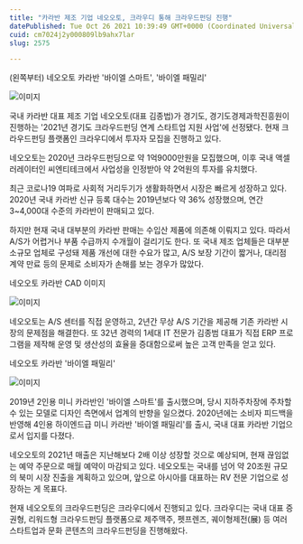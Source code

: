 ```yaml
---
title: "카라반 제조 기업 네오오토, 크라우디 통해 크라우드펀딩 진행"
datePublished: Tue Oct 26 2021 10:39:49 GMT+0000 (Coordinated Universal Time)
cuid: cm7024j2y000809lb9ahx7lar
slug: 2575

---
```



(왼쪽부터) 네오오토 카라반 '바이엘 스마트', '바이엘 패밀리'

![이미지](https://cdn.hashnode.com/res/hashnode/image/upload/v1739252649973/fdff834d-bc89-49ad-9542-e29f9524d02d.jpeg)

국내 카라반 대표 제조 기업 네오오토(대표 김종법)가 경기도, 경기도경제과학진흥원이 진행하는 '2021년 경기도 크라우드펀딩 연계 스타트업 지원 사업'에 선정됐다. 현재 크라우드펀딩 플랫폼인 크라우디에서 투자자 모집을 진행하고 있다.

네오오토는 2020년 크라우드펀딩으로 약 1억9000만원을 모집했으며, 이후 국내 액셀러레이터인 씨엔티테크에서 사업성을 인정받아 약 2억원의 투자를 유치했다.

최근 코로나19 여파로 사회적 거리두기가 생활화하면서 시장은 빠르게 성장하고 있다. 2020년 국내 카라반 신규 등록 대수는 2019년보다 약 36% 성장했으며, 연간 3~4,000대 수준의 카라반이 판매되고 있다.

하지만 현재 국내 대부분의 카라반 판매는 수입산 제품에 의존해 이뤄지고 있다. 따라서 A/S가 어렵거나 부품 수급까지 수개월이 걸리기도 한다. 또 국내 제조 업체들은 대부분 소규모 업체로 구성돼 제품 개선에 대한 수요가 많고, A/S 보장 기간이 짧거나, 대리점 계약 만료 등의 문제로 소비자가 손해를 보는 경우가 많았다.

네오오토 카라반 CAD 이미지

![이미지](https://cdn.hashnode.com/res/hashnode/image/upload/v1739252652738/150ca1be-9ed2-4f46-8060-68bbe8d785be.jpeg)

네오오토는 A/S 센터를 직접 운영하고, 2년간 무상 A/S 기간을 제공해 기존 카라반 시장의 문제점을 해결한다. 또 32년 경력의 1세대 IT 전문가 김종범 대표가 직접 ERP 프로그램을 제작해 운영 및 생산성의 효율을 증대함으로써 높은 고객 만족을 얻고 있다.

네오오토 카라반 '바이엘 패밀리'

![이미지](https://cdn.hashnode.com/res/hashnode/image/upload/v1739252655146/eed9c636-103c-4b4a-aa8c-4a5faefb0a34.jpeg)

2019년 2인용 미니 카라반인 '바이엘 스마트'를 출시했으며, 당시 지하주차장에 주차할 수 있는 모델로 디자인 측면에서 업계의 반향을 일으켰다. 2020년에는 소비자 피드백을 반영해 4인용 하이엔드급 미니 카라반 '바이엘 패밀리'를 출시, 국내 대표 카라반 기업으로서 입지를 다졌다.

네오오토의 2021년 매출은 지난해보다 2배 이상 성장할 것으로 예상되며, 현재 끊임없는 예약 주문으로 매월 예약이 마감되고 있다. 네오오토는 국내를 넘어 약 20조원 규모의 북미 시장 진출을 계획하고 있으며, 앞으로 아시아를 대표하는 RV 전문 기업으로 성장하는 게 목표다.

현재 네오오토의 크라우드펀딩은 크라우디에서 진행되고 있다. 크라우디는 국내 대표 증권형, 리워드형 크라우드펀딩 플랫폼으로 제주맥주, 펫프렌즈, 궤이형제전(展) 등 여러 스타트업과 문화 콘텐츠의 크라우드펀딩을 진행해왔다.